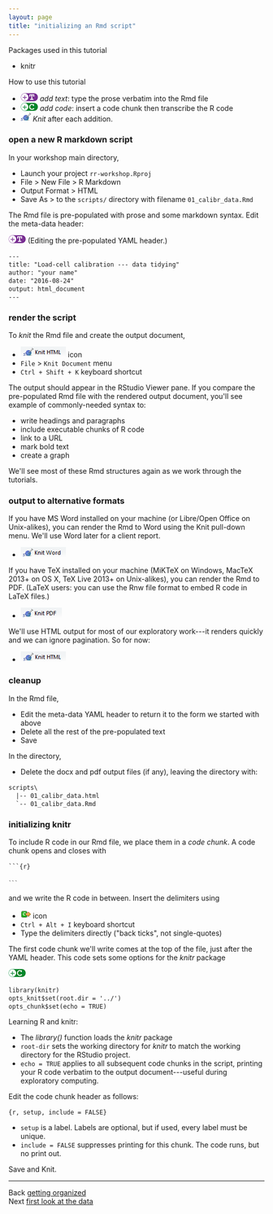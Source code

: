 ```yaml
---
layout: page
title: "initializing an Rmd script"
---
```






Packages used in this tutorial 

- knitr

How to use this tutorial 

- ![](../resources/images/text-icon.png)<!-- --> *add text*: type the prose verbatim into the Rmd file 
- ![](../resources/images/code-icon.png)<!-- --> *add code*: insert a code chunk then transcribe the R code 
- ![](../resources/images/knit-icon.png)<!-- --> *Knit* after each addition. 

### open a new R markdown script 

In your workshop main directory, 

- Launch your project `rr-workshop.Rproj` 
- File > New File > R Markdown 
- Output Format > HTML 
- Save As > to the `scripts/` directory with filename `01_calibr_data.Rmd`  

The Rmd file is pre-populated with prose and some markdown syntax. Edit the meta-data header:

![](../resources/images/text-icon.png)<!-- --> (Editing the pre-populated YAML header.)

    ---
    title: "Load-cell calibration --- data tidying"
    author: "your name"
    date: "2016-08-24"
    output: html_document
    ---




### render the script 

To *knit* the Rmd file and create the output document, 

- ![](../resources/images/knit-html.png)<!-- --> icon
- `File` > `Knit Document` menu
- `Ctrl + Shift + K` keyboard shortcut

The output should appear in the RStudio Viewer pane. If you compare the pre-populated Rmd file with the rendered output document, you'll see example of commonly-needed syntax to:  

- write headings and paragraphs 
- include executable chunks of R code 
- link to a URL 
- mark bold text  
- create a graph 

We'll see most of these Rmd structures again as we work through the tutorials. 


### output to alternative formats 

If you have MS Word installed on your machine (or Libre/Open Office on Unix-alikes), you can render the Rmd to Word using the Knit pull-down menu. We'll use Word later for a client report. 

- ![](../resources/images/knit-word.png)<!-- -->

If you have TeX installed on your machine (MiKTeX on Windows, MacTeX 2013+ on OS X, TeX Live 2013+ on Unix-alikes), you can render the Rmd to PDF. (LaTeX users: you can use the Rnw file format to embed R code in LaTeX files.)

- ![](../resources/images/knit-pdf.png)<!-- -->

We'll use HTML output for most of our exploratory work---it renders quickly and we can ignore pagination. So for now: 

- ![](../resources/images/knit-html.png)<!-- -->


### cleanup  

In the Rmd file, 

- Edit the meta-data YAML header to return it to the form we started with above
- Delete all the rest of the pre-populated text
- Save

In the directory, 

- Delete the docx and pdf output files (if any), leaving the directory with: 

```
scripts\
  |-- 01_calibr_data.html 
  `-- 01_calibr_data.Rmd 
```


### initializing knitr

To include R code in our Rmd file, we place them in a *code chunk*. A code chunk opens and closes with 

<pre><code>```{r}

<code>```</code>
</code></pre>

and we write the R code in between.  Insert the delimiters using 

- ![](../resources/images/insert-code.png) icon
- `Ctrl + Alt + I` keyboard shortcut
- Type the delimiters directly ("back ticks", not single-quotes)

The first code chunk we'll write comes at the top of the file, just after the YAML header. This code sets some options for the *knitr* package 

![](../resources/images/code-icon.png)<!-- --> 

    library(knitr)
    opts_knit$set(root.dir = '../')
    opts_chunk$set(echo = TRUE)

Learning R and knitr:

- The *library()* function loads the *knitr* package
- `root-dir` sets the working directory for *knitr* to match the working directory for the RStudio project.  
- `echo = TRUE` applies to all subsequent code chunks in the script,  printing your R code verbatim to the output document---useful during exploratory computing. 

Edit the code chunk header as follows:

    {r, setup, include = FALSE}

- `setup` is a label. Labels are optional, but if used, every label must be unique.
- `include = FALSE` suppresses printing for this chunk. The code runs, but no print out.


Save and Knit. 






---
Back [getting organized](005_getting-organized.html)<br>
Next [first look at the data](007_first-look-at-data.html)




